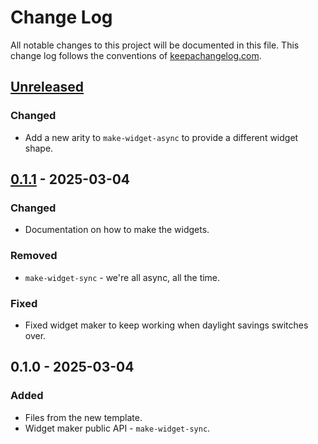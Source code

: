 # Change Log
All notable changes to this project will be documented in this file. This change log follows the conventions of [keepachangelog.com](http://keepachangelog.com/).

## [Unreleased]
### Changed
- Add a new arity to `make-widget-async` to provide a different widget shape.

## [0.1.1] - 2025-03-04
### Changed
- Documentation on how to make the widgets.

### Removed
- `make-widget-sync` - we're all async, all the time.

### Fixed
- Fixed widget maker to keep working when daylight savings switches over.

## 0.1.0 - 2025-03-04
### Added
- Files from the new template.
- Widget maker public API - `make-widget-sync`.

[Unreleased]: https://sourcehost.site/your-name/clojure-fuse/compare/0.1.1...HEAD
[0.1.1]: https://sourcehost.site/your-name/clojure-fuse/compare/0.1.0...0.1.1
